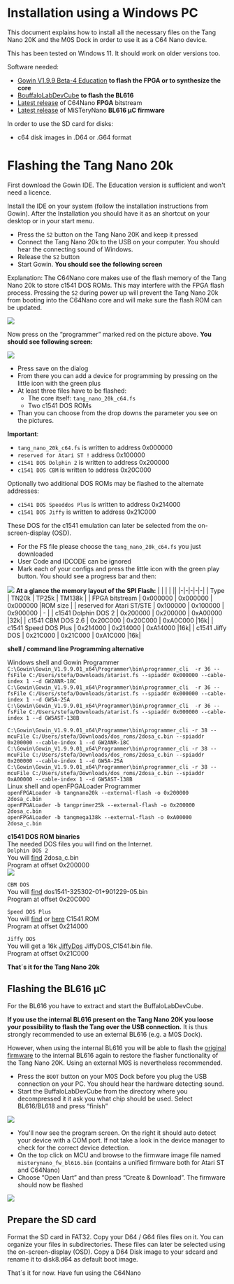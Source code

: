 # Installation using a Windows PC

This document explains how to install all the necessary files on the
Tang Nano 20K and the M0S Dock in order to use it as a C64 Nano
device.

This has been tested on Windows 11. It should work on older versions too.

Software needed:

  - [Gowin V1.9.9 Beta-4 Education](https://www.gowinsemi.com/en/support/home/) **to flash the FPGA or to synthesize the core**
  - [BouffaloLabDevCube](https://dev.bouffalolab.com/download) **to flash the BL616**
  - [Latest release](https://github.com/vossstef/tang_nano_20k_c64/releases/latest) of C64Nano **FPGA** bitstream
  - [Latest release](https://github.com/harbaum/MiSTeryNano/releases/latest) of MiSTeryNano **BL616 µC firmware**

In order to use the SD card for disks:

  - c64 disk images in .D64 or .G64 format

# Flashing the Tang Nano 20k

First download the Gowin IDE. The Education version is sufficient and
won't need a licence.

Install the IDE on your system (follow the installation instructions
from Gowin).  After the Installation you should have it as an shortcut
on your desktop or in your start menu.

 - Press the ```S2``` button on the Tang Nano 20K and keep it pressed
 - Connect the Tang Nano 20k to the USB on your computer. You should hear the connecting sound of Windows.
 - Release the ```S2``` button
 - Start Gowin. **You should see the following screen**

Explanation: The C64Nano core makes use of the flash memory of the
Tang Nano 20k to store c1541 DOS ROMs. This may interfere with the FPGA
flash process. Pressing the ```S2``` during power up will prevent the
Tang Nano 20k from booting into the C64Nano core and will make sure
the flash ROM can be updated.

![](https://github.com/vossstef/tang_nano_20k_c64/blob/main/.assets/gowin1.jpg)

Now press on the “programmer” marked red on the picture above. **You
should see following screen:**

![](https://github.com/vossstef/tang_nano_20k_c64/blob/main/.assets/device.png)

-   Press save on the dialog
-   From there you can add a device for programming by pressing on the little
    icon with the green plus
-   At least three files have to be flashed:
    - The core itself: ```tang_nano_20k_c64.fs```
    - Two c1541 DOS ROMs
-   Than you can choose from the drop downs the parameter you see on the
    pictures.

**Important**:

  - ```tang_nano_20k_c64.fs``` is written to address 0x000000
  - ```reserved for Atari ST !``` address 0x100000
  - ```c1541 DOS Dolphin 2``` is written to address 0x200000
  - ```c1541 DOS CBM``` is written to address 0x20C000

Optionally two additional DOS ROMs may be flashed to the alternate
addresses:

  - ```c1541 DOS Speeddos Plus``` is written to address 0x214000
  - ```c1541 DOS Jiffy``` is written to address 0x21C000

These DOS for the c1541 emulation can later be selected from the on-screen-display (OSD).
  - For the FS file please choose the ```tang_nano_20k_c64.fs``` you just downloaded
  - User Code and IDCODE can be ignored
  - Mark each of your configs and press the little icon with the green play
    button. You should see a progress bar and then:

![](https://github.com/vossstef/tang_nano_20k_c64/blob/main/.assets/c64_flash.png)
**At a glance the memory layout of the SPI Flash:**
| | | | ||
|-|-|-|-|-|
| Type | TN20k | TP25k | TM138k |
| FPGA bitstream            | 0x000000 | 0x000000 | 0x000000 |ROM size |
| reserved for Atari ST/STE | 0x100000 | 0x100000 | 0x900000 | - |
| c1541 Dolphin DOS 2       | 0x200000 | 0x200000 | 0xA00000 |32k|
| c1541 CBM DOS 2.6         | 0x20C000 | 0x20C000 | 0xA0C000 |16k|
| c1541 Speed DOS Plus      | 0x214000 | 0x214000 | 0xA14000 |16k|
| c1541 Jiffy DOS           | 0x21C000 | 0x21C000 | 0xA1C000 |16k|

**shell / command line Programming alternative**

Windows shell and Gowin Programmer<br>
```C:\Gowin\Gowin_V1.9.9.01_x64\Programmer\bin\programmer_cli  -r 36 --fsFile C:/Users/stefa/Downloads/atarist.fs --spiaddr 0x000000 --cable-index 1 --d GW2ANR-18C```<br>
```C:\Gowin\Gowin_V1.9.9.01_x64\Programmer\bin\programmer_cli  -r 36 --fsFile C:/Users/stefa/Downloads/atarist.fs --spiaddr 0x000000 --cable-index 1 --d GW5A-25A```<br>
```C:\Gowin\Gowin_V1.9.9.01_x64\Programmer\bin\programmer_cli  -r 36 --fsFile C:/Users/stefa/Downloads/atarist.fs --spiaddr 0x000000 --cable-index 1 --d GW5AST-138B```<br>

```C:\Gowin\Gowin_V1.9.9.01_x64\Programmer\bin\programmer_cli -r 38 --mcuFile C:/Users/stefa/Downloads/dos_roms/2dosa_c.bin --spiaddr 0x200000 --cable-index 1 --d GW2ANR-18C```<br>
```C:\Gowin\Gowin_V1.9.9.01_x64\Programmer\bin\programmer_cli -r 38 --mcuFile C:/Users/stefa/Downloads/dos_roms/2dosa_c.bin --spiaddr 0x200000 --cable-index 1 --d GW5A-25A```<br>
```C:\Gowin\Gowin_V1.9.9.01_x64\Programmer\bin\programmer_cli -r 38 --mcuFile C:/Users/stefa/Downloads/dos_roms/2dosa_c.bin --spiaddr 0xA00000 --cable-index 1 --d GW5AST-138B```<br>
Linux shell and openFPGALoader Programmer<br>
```openFPGALoader -b tangnano20k --external-flash -o 0x200000  2dosa_c.bin```<br>
```openFPGALoader -b tangprimer25k --external-flash -o 0x200000  2dosa_c.bin```<br>
```openFPGALoader -b tangmega138k --external-flash -o 0xA00000  2dosa_c.bin```<br>

**c1541 DOS ROM binaries** <br>
The needed DOS files you will find on the Internet.<br>
```Dolphin DOS 2```<br>
You will [find](https://e4aws.silverdr.com/projects/dolphindos2/) 2dosa_c.bin<br>
Program at offset 0x200000<br>
![](https://github.com/vossstef/tang_nano_20k_c64/blob/main/.assets/dolphin.png)

```CBM DOS```<br>
You will [find](https://sourceforge.net/p/vice-emu/code/HEAD/tree/trunk/vice/data/DRIVES/dos1541-325302-01%2B901229-05.bin) dos1541-325302-01+901229-05.bin<br>
Program at offset 0x20C000<br>

```Speed DOS Plus```<br>
You will [find](https://rr.pokefinder.org/wiki/Speed_DOS#Binaries) or [here](https://csdb.dk/release/?id=21767&show=summary) C1541.ROM<br>
Program at offset 0x214000<br>

```Jiffy DOS```<br>
You will get a 16k [JiffyDos](https://www.go4retro.com/products/jiffydos/) JiffyDOS_C1541.bin file.<br>
Program at offset 0x21C000<br>

**That´s it for the Tang Nano 20k**

## Flashing the BL616 µC

For the BL616 you have to extract and start the BuffaloLabDevCube. 

**If you use the internal BL616 present on the Tang Nano 20K you loose
your possibility to flash the Tang over the USB connection.** It is thus
strongly recommended to use an external BL616 (e.g. a M0S Dock).

However, when using the internal BL616 you will be able to flash the
[original firmware](https://github.com/harbaum/MiSTeryNano/blob/main/bl616/friend_20k)
to the internal BL616 again to restore the flasher functionality of
the Tang Nano 20K. Using an external M0S is nevertheless recommended.

-   Press the ```BOOT``` button on your M0S Dock before you plug the USB connection
    on your PC. You should hear the hardware detecting sound.
-   Start the BuffaloLabDevCube from the directory where you decompressed it it
    ask you what chip should be used. Select BL616/BL618 and press “finish”

![](https://github.com/vossstef/tang_nano_20k_c64/blob/main/.assets/buffstart.png)

- You'll now see the program screen. On the right it should auto detect your
  device with a COM port. If not take a look in the device manager to check for
  the correct device detection.
- On the top click on MCU and browse to the firmware image file named
  ```misterynano_fw_bl616.bin``` (contains a unified firmware both for Atari ST and C64Nano)
- Choose “Open Uart” and than press “Create & Download”. The firmware should now be
  flashed

![](https://github.com/vossstef/tang_nano_20k_c64/blob/main/.assets/bufffinish.png)

## Prepare the SD card

Format the SD card in FAT32. Copy your D64 / G64 files files on
it. You can organize your files in subdirectories. These files can later
be selected using the on-screen-display (OSD).
Copy a D64 Disk image to your sdcard and rename it to disk8.d64 as default boot image.

That´s it for now. Have fun using the C64Nano
